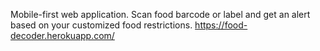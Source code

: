 Mobile-first web application.
Scan food barcode or label and get an alert based on your customized food restrictions. https://food-decoder.herokuapp.com/
